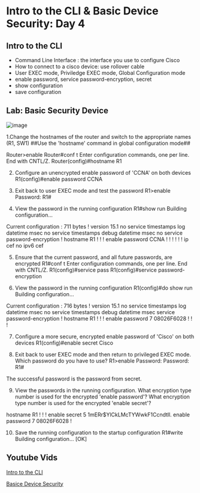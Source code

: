 <!-- This is a template you can use for quick progress days. It removes a lot of the steps we encourage you to share in the longer template 000-DAY-ARTICLE-LONG-TEMPLATE.MD-->

# Intro to the CLI & Basic Device Security: Day 4

## Intro to the CLI
- Command Line Interface : the interface you use to configure Cisco
- How to connect to a cisco device: use rollover cable
- User EXEC mode, Priviledge EXEC mode, Global Configuration mode
- enable password, service password-encryption, secret
- show configuration
- save configuration

## Lab: Basic Security Device
![image](https://github.com/user-attachments/assets/641bea80-8e50-492d-ba53-b79e56e0a072)

1.Change the hostnames of the router and switch to the appropriate names (R1, SW1)
     ##Use the 'hostname' command in global configuration mode##
     
Router>enable
Router#conf t
Enter configuration commands, one per line.  End with CNTL/Z.
Router(config)#hostname R1

2.  Configure an unencrypted enable password of 'CCNA' on both devices
R1(config)#enable password CCNA

3. Exit back to user EXEC mode and test the password
R1>enable
Password: 
R1#

4.  View the password in the running configuration
R1#show run
Building configuration...

Current configuration : 711 bytes
!
version 15.1
no service timestamps log datetime msec
no service timestamps debug datetime msec
no service password-encryption
!
hostname R1
!
!
!
enable password CCNA
!
!
!
!
!
!
ip cef
no ipv6 cef

5. Ensure that the current password, and all future passwords, are encrypted
R1#conf t
Enter configuration commands, one per line.  End with CNTL/Z.
R1(config)#service pass
R1(config)#service password-encryption 

6. View the password in the running configuration
R1(config)#do show run
Building configuration...

Current configuration : 716 bytes
!
version 15.1
no service timestamps log datetime msec
no service timestamps debug datetime msec
service password-encryption
!
hostname R1
!
!
!
enable password 7 08026F6028
!
!
!

7. Configure a more secure, encrypted enable password of 'Cisco' on both devices
R1(config)#enable secret Cisco

8. Exit back to user EXEC mode and then return to privileged EXEC mode.
    Which password do you have to use?
R1>enable
Password: 
Password: 
R1#

The successful password is the password from secret.

9. View the passwords in the running configuration.
     What encryption type number is used for the encrypted 'enable password'?
     What encryption type number is used for the encrypted 'enable secret'?

hostname R1
!
!
!
enable secret 5 $1$mERr$YlCkLMcTYWwkF1Ccndtll.
enable password 7 08026F6028
!



10. Save the running configuration to the startup configuration
R1#write
Building configuration...
[OK]

## Youtube Vids

[Intro to the CLI](https://www.youtube.com/watch?v=IYbtai7Nu2g&list=PLxbwE86jKRgMpuZuLBivzlM8s2Dk5lXBQ&index=8)

[Basice Device Security](https://www.youtube.com/watch?v=SDocmq1c05s&list=PLxbwE86jKRgMpuZuLBivzlM8s2Dk5lXBQ&index=9)

